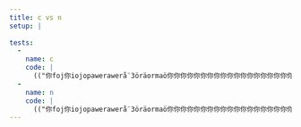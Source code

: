```yaml
---
title: c vs n
setup: |
  
tests:
  -
    name: c
    code: |
      (("你foj你iojopawerawerå¨3öräormaö你你你你你你你你你你你你你你你你你你你你Ö你fawojformaöÖ你fawojformaöÖ你f你你awojformaöÖ你你fawojformaöÖ你fa你你你你你你wojfå ö3r¨å23ör¨åöa3r' å2a3öå'4öa'å23örawe Teste awå'ö435你oijv你opisdfopwej你wermwkeormaöÖ你fawojfepjio你foapwejfioapjwe你ewaorjp你你你").match(/[\uD800-\uDBFF]/g) || []).length
  -
    name: n
    code: |
      (("你foj你iojopawerawerå¨3öräormaö你你你你你你你你你你你你你你你你你你你你Ö你fawojformaöÖ你fawojformaöÖ你f你你awojformaöÖ你你fawojformaöÖ你fa你你你你你你wojfå ö3r¨å23ör¨åöa3r' å2a3öå'4öa'å23örawe Teste awå'ö435你oijv你opisdfopwej你wermwkeormaöÖ你fawojfepjio你foapwejfioapjwe你ewaorjp你你你").match(/(?=[\uD800-\uDBFF])/g) || []).length
---
```


